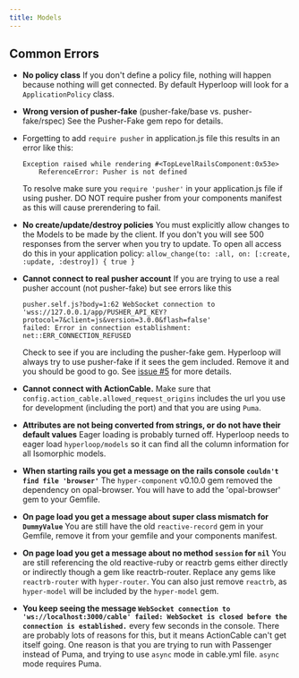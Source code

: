 ```yaml
---
title: Models
---
```


## Common Errors

- **No policy class**
  If you don't define a policy file, nothing will happen because nothing will get connected. By default Hyperloop will look for a `ApplicationPolicy` class.

- **Wrong version of pusher-fake**  (pusher-fake/base vs. pusher-fake/rspec) See the Pusher-Fake gem repo for details.

- Forgetting to add `require pusher` in application.js file
this results in an error like this:
  ```text
  Exception raised while rendering #<TopLevelRailsComponent:0x53e>
      ReferenceError: Pusher is not defined
  ```
  To resolve make sure you `require 'pusher'` in your application.js file if using pusher.  DO NOT require pusher from your components manifest as this will cause prerendering to fail.

- **No create/update/destroy policies**
  You must explicitly allow changes to the Models to be made by the client. If you don't you will see 500 responses from the server when you try to update. To open all access do this in your application policy: `allow_change(to: :all, on: [:create, :update, :destroy]) { true }`

- **Cannot connect to real pusher account**
  If you are trying to use a real pusher account (not pusher-fake) but see errors like this
  ```text
  pusher.self.js?body=1:62 WebSocket connection to
  'wss://127.0.0.1/app/PUSHER_API_KEY?protocol=7&client=js&version=3.0.0&flash=false'
  failed: Error in connection establishment: net::ERR_CONNECTION_REFUSED
  ```
  Check to see if you are including the pusher-fake gem.
  Hyperloop will always try to use pusher-fake if it sees the gem included.  Remove it and you should be good to go.  See [issue #5](https://github.com/hyper-react/HyperMesh/issues/5) for more details.

- **Cannot connect with ActionCable.**
  Make sure that `config.action_cable.allowed_request_origins` includes the url you use for development (including the port) and that you are using `Puma`.

- **Attributes are not being converted from strings, or do not have their default values**
Eager loading is probably turned off.  Hyperloop needs to eager load `hyperloop/models` so it can find all the column information for all Isomorphic models.

- **When starting rails you get a message on the rails console `couldn't find file 'browser'`**
The `hyper-component` v0.10.0 gem removed the dependency on opal-browser.  You will have to add the 'opal-browser' gem to your Gemfile.

- **On page load you get a message about super class mismatch for `DummyValue`**
You are still have the old `reactive-record` gem in your Gemfile, remove it from your gemfile and your components manifest.

- **On page load you get a message about no method `session` for `nil`**
You are still referencing the old reactive-ruby or reactrb gems either directly or indirectly though a gem like reactrb-router.  Replace any gems like `reactrb-router` with `hyper-router`.  You can also just remove `reactrb`, as `hyper-model` will be included by the `hyper-model` gem.

- **You keep seeing the message `WebSocket connection to 'ws://localhost:3000/cable' failed: WebSocket is closed before the connection is established.`** every few seconds in the console.
  There are probably lots of reasons for this, but it means ActionCable can't get itself going.  One reason is that you are trying to run with Passenger instead of Puma, and trying to use `async` mode in cable.yml file.  `async` mode requires Puma.
